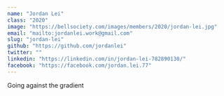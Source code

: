 ```yaml
---
name: "Jordan Lei"
class: "2020"
image: "https://bellsociety.com/images/members/2020/jordan-lei.jpg"
email: "mailto:jordanlei.work@gmail.com"
slug: "jordan-lei"
github: "https://github.com/jordanlei"
twitter: ""
linkedin: "https://linkedin.com/in/jordan-lei-782890130/"
facebook: "https://facebook.com/jordan.lei.77"
---
```

Going against the gradient